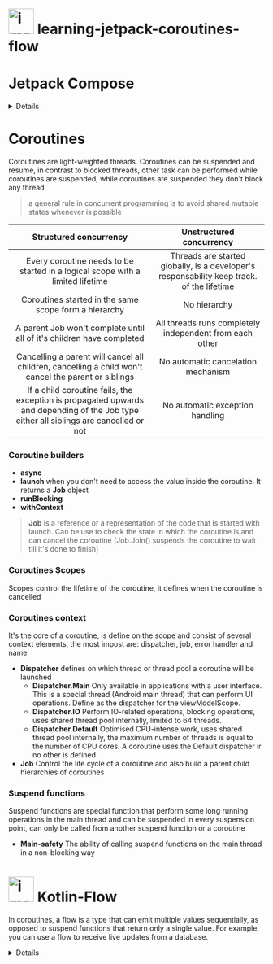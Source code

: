 #  <img width="50" alt="image" src="https://github.com/CarolinaChavezDavid/learning-jetpack-coroutines-flow/assets/77591347/4e7f8722-419a-481e-9da6-61da71ac628c"> learning-jetpack-coroutines-flow



# Jetpack Compose

<details> 

### Layouts

* **Scaffolds**  convenient layouts for combining Material Components into common screen pattern
  
</details>


# Coroutines

Coroutines are light-weighted threads. Coroutines can be suspended and resume, in contrast to blocked threads, other task can be performed while coroutines are suspended, while coroutines are suspended they don't block any thread


> a general rule in concurrent programming is to avoid shared mutable states whenever is possible


|                                                       **Structured concurrency**                                                       |                                **Unstructured concurrency**                               |
|:--------------------------------------------------------------------------------------------------------------------------------------:|:-----------------------------------------------------------------------------------------:|
| Every coroutine needs to be started in a logical scope with a limited lifetime                                                         | Threads are started globally, is a developer's responsability keep track. of the lifetime |
| Coroutines started in the same scope form a hierarchy                                                                                  | No hierarchy                                                                              |
| A parent Job won't complete until all of it's children have completed                                                                  | All threads runs completely independent from  each other                                  |
| Cancelling a parent will cancel all children,  cancelling a child won't cancel the parent or  siblings                                 | No automatic cancelation mechanism                                                        |
| If a child coroutine fails, the exception is propagated upwards and depending of the Job type either all siblings are cancelled or not | No automatic exception handling                                                           |


### Coroutine builders

* **async**
* **launch** when you don't need to access the value inside the coroutine. It returns a **Job** object
* **runBlocking**
* **withContext**

> **Job** is a reference or a representation of the code that is started with launch. Can be use to check the state in which the coroutine is and can cancel the coroutine (Job.Join() suspends the coroutine to wait till it's done to finish)

### Coroutines Scopes
   
Scopes control the lifetime of the coroutine, it defines when the coroutine is cancelled

### Coroutines context 
It's the core of a coroutine, is define on the scope and consist of several context elements, the most impost are: dispatcher, job, error handler and name

+ **Dispatcher** defines on which thread or thread pool a coroutine will be launched
  + **Dispatcher.Main** Only available in applications with a user interface. This is a special thread (Android main thread) that can perform UI operations. Define as the dispatcher for the viewModelScope.
  + **Dispatcher.IO** Perform IO-related operations, blocking operations, uses shared thread pool internally, limited to 64 threads.
  + **Dispatcher.Default** Optimised CPU-intense work, uses shared thread pool internally, the maximum number of threads is equal to the number of CPU cores. A coroutine uses the Default dispatcher ir no other is defined.
+ **Job** Control the life cycle of a coroutine and also build a parent child hierarchies of coroutines

### Suspend functions

Suspend functions are special function that perform some long running operations in the main thread and can be suspended in every suspension point, can only be called from another suspend function or a coroutine

* **Main-safety** The ability of calling suspend functions on the main thread in a non-blocking way


# <img width="50" alt="image" src="https://github.com/CarolinaChavezDavid/learning-jetpack-coroutines-flow/assets/77591347/3b6c5c00-7669-4ebf-8a3f-cca86ad2a187"> Kotlin-Flow

In coroutines, a flow is a type that can emit multiple values sequentially, as opposed to suspend functions that return only a single value. For example, you can use a flow to receive live updates from a database.
 
<details> 

  <div align="center">
  <img width="600" alt="image" src="https://github.com/CarolinaChavezDavid/learning-jetpack-coroutines-flow/assets/77591347/7c89d5c2-49f1-4161-ae97-040d3f5e5d52">
  </div>


  
</details>



